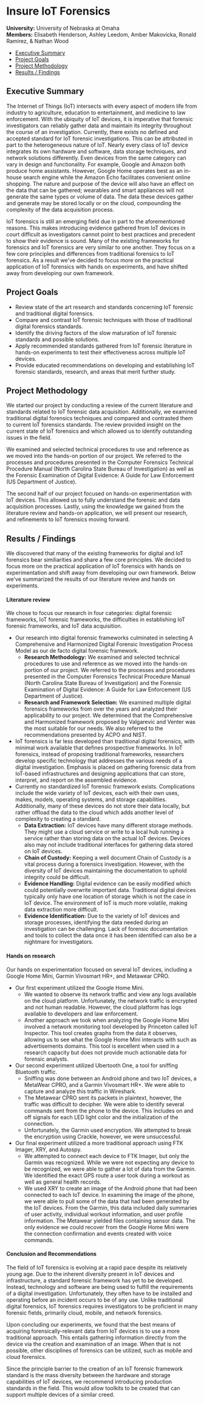 # Insure IoT Forensics
**University:** University of Nebraska at Omaha  
**Members:** Elisabeth Henderson, Ashley Leedom, Amber Makovicka, Ronald Ramirez, & Nathan Wood  

- [Executive Summary](#excutive-summary)
- [Project Goals](#project-goals)
- [Project Methodology](#project-methodology)
- [Results / Findings](#results--findings) 

## Executive Summary
The Internet of Things (IoT) intersects with every aspect of modern life from industry to agriculture, education to entertainment, and medicine to law enforcement. With the ubiquity of IoT devices, it is imperative that forensic investigators can reliably gather data and maintain its integrity throughout the course of an investigation. Currently, there exists no defined and accepted standard for IoT forensic investigations. This can be attributed in part to the heterogeneous nature of IoT. Nearly every class of IoT device integrates its own hardware and software, data storage techniques, and network solutions differently. Even devices from the same category can vary in design and functionality. For example, Google and Amazon both produce home assistants. However, Google Home operates best as an in-house search engine while the Amazon Echo facilitates convenient online shopping. The nature and purpose of the device will also have an effect on the data that can be gathered; wearables and smart appliances will not generate the same types or volume of data. The data these devices gather and generate may be stored locally or on the cloud, compounding the complexity of the data acquisition process.

IoT forensics is still an emerging field due in part to the aforementioned reasons. This makes introducing evidence gathered from IoT devices in court difficult as investigators cannot point to best practices and precedent to show their evidence is sound. Many of the existing frameworks for forensics and IoT forensics are very similar to one another. They focus on a few core principles and differences from traditional forensics to IoT forensics. As a result we've decided to focus more on the practical application of IoT forensics with hands on experiments, and have shifted away from developing our own framework.

## Project Goals
- Review state of the art research and standards concerning IoT forensic and traditional digital forensics.  
- Compare and contrast IoT forensic techniques with those of traditional digital forensics standards.  
- Identify the driving factors of the slow maturation of IoT forensic standards and possible solutions.  
- Apply recommended standards gathered from IoT forensic literature in hands-on experiments to test their effectiveness across multiple IoT devices.  
- Provide educated recommendations on developing and establishing IoT forensic standards, research, and areas that merit further study.

## Project Methodology
We started our project by conducting a review of the current literature and standards related to IoT forensic data acquisition. Additionally, we examined traditional digital forensics techniques and compared and contrasted them to current IoT forensics standards. The review provided insight on the current state of IoT forensics and which allowed us to identify outstanding issues in the field.

We examined and selected technical procedures to use and reference as we moved into the hands-on portion of our project.  We referred to the processes and procedures presented in the Computer Forensics Technical Procedure Manual (North Carolina State Bureau of Investigation) as well as the Forensic Examination of Digital Evidence: A Guide for Law Enforcement (US Department of Justice).   

The second half of our project focused on hands-on experimentation with IoT devices. This allowed us to fully understand the forensic and data acquisition processes. Lastly, using the knowledge we gained from the literature review and hands-on application, we will present our research, and refinements to IoT forensics moving forward.  


## Results / Findings
We discovered that many of the existing frameworks for digital and IoT forensics bear similiarities and share a few core principles. We decided to focus more on the practical application of IoT forensics with hands on experimentation and shift away from developing our own framework. Below we've summarized the results of our literature review and hands on experiments.  

#### Literature review
We chose to focus our research in four categories: digital forensic frameworks, IoT forensic frameworks, the difficulties in establishing IoT forensic frameworks, and IoT data acquisition.  
- Our research into digital forensic frameworks culminated in selecting A Comprehensive and Harmonized Digital Forensic Investigation Process Model as our de facto digital forensic framework.    
    - **Research Methodology:** We examined and selected technical procedures to use and reference as we moved into the hands-on portion of our project.  We referred to the processes and procedures presented in the Computer Forensics Technical Procedure Manual (North Carolina State Bureau of Investigation) and the Forensic Examination of Digital Evidence: A Guide for Law Enforcement (US Department of Justice).  
    - **Research and Framework Selection:** We examined multiple digital forensics frameworks from over the years and analyzed their applicability to our project. We determined that the Comprehensive and Harmonized framework proposed by Valgarevic and Venter was the most suitable for our needs. We also referred to the recommendations presented by ACPO and NIST.  
- IoT forensics is far less developed than traditional digital forensics, with minimal work available that defines prospective frameworks. In IoT forensics, instead of proposing traditional frameworks, researchers develop specific technology that addresses the various needs of a digital investigation. Emphasis is placed on gathering forensic data from IoT-based infrastructures and designing applications that can store, interpret, and report on the assembled evidence.  
- Currently no standardized IoT forensic framework exists. Complications include the wide variety of IoT devices, each with their own uses, makes, models, operating systems, and storage capabilities. Additionally, many of these devices do not store their data locally, but rather offload the data to the cloud which adds another level of complexity to creating a standard.  
    - **Data Extraction:** IoT devices have many different storage methods. They might use a cloud service or write to a local hub running a service rather than storing data on the actual IoT devices. Devices also may not include traditional interfaces for gathering data stored on IoT devices.  
    - **Chain of Custody:** Keeping a well document Chain of Custody is a vital process during a forensics investigation. However, with the diversity of IoT devices maintaining the documentation to uphold integrity could be difficult.  
    - **Evidence Handling:** Digital evidence can be easily modified which could potentially overwrite important data. Traditional digital devices typically only have one location of storage which is not the case in IoT device. The environment of IoT is much more volatile, making data extraction more difficult.  
    - **Evidence Identification:** Due to the variety of IoT devices and storage processes, identifying the data needed during an investigation can be challenging. Lack of forensic documentation and tools to collect the data once it has been identified can also be a nightmare for investigators.  
#### Hands on research
Our hands on experimentation focused on several IoT devices, including a Google Home Mini, Garmin Vivosmart HR+, and Metawear CPRO.
- Our first experiment utilized the Google Home Mini.  
    - We wanted to observe its network traffic and view any logs available on the cloud platform. Unfortunately, the network traffic is encrypted and not human readable. However, the cloud platform has logs available to developers and law enforcement.  
    - Another approach we took when analyzing the Google Home Mini involved a network monitoring tool developed by Princeton called IoT Inspector. This tool creates graphs from the data it observes, allowing us to see what the Google Home Mini interacts with such as advertisements domains. This tool is excellent when used in a research capacity but does not provide much actionable data for forensic analysts.    
- Our second experiment utilized Ubertooth One, a tool for sniffing Bluetooth traffic. 
    - Sniffing was done between an Android phone and two IoT devices, a MetaWear CPRO, and a Garmin Vivosmart HR+. We were able to capture and analyze this traffic in Wireshark.  
    - The Metawear CPRO sent its packets in plaintext, however, the traffic was difficult to decipher. We were able to identify several commands sent from the phone to the device. This includes on and off signals for each LED light color and the initialization of the connection.  
    - Unfortunately, the Garmin used encryption. We attempted to break the encryption using Crackle, however, we were unsuccessful.     
- Our final experiment utilized a more traditional approach using FTK Imager, XRY, and Autospy.  
    - We attempted to connect each device to FTK Imager, but only the Garmin was recognized. While we were not expecting any device to be recognized, we were able to gather a lot of data from the Garmin. We identified the exact GPS route a user took during a workout as well as general health records.  
    - We used XRY to create an image of the Android phone that had been connected to each IoT device. In examining the image of the phone, we were able to pull some of the data that had been generated by the IoT devices. From the Garmin, this data included daily summaries of user activity, individual workout information, and user profile information. The Metawear yielded files containing sensor data. The only evidence we could recover from the Google Home Mini were the connection confirmation and events created with voice commands.  
#### Conclusion and Recommendations  
The field of IoT forensics is evolving at a rapid pace despite its relatively young age. Due to the inherent diversity present in IoT devices and infrastructure, a standard forensic framework has yet to be developed. Instead, technology and software are being used to fulfill the requirements of a digital investigation. Unfortunately, they often have to be installed and operating before an incident occurs to be of any use. Unlike traditional digital forensics, IoT forensics requires investigators to be proficient in many forensic fields, primarily cloud, mobile, and network forensics.  

Upon concluding our experiments, we found that the best means of acquiring forensically-relevant data from IoT devices is to use a more traditional approach. This entails gathering information directly from the device via the creation and examination of an image. When that is not possible, other disciplines of forensics can be utilized, such as mobile and cloud forensics.  

Since the principle barrier to the creation of an IoT forensic framework standard is the mass diversity between the hardware and storage capabilities of IoT devices, we recommend introducing production standards in the field. This would allow toolkits to be created that can support multiple devices of a similar creed.  
